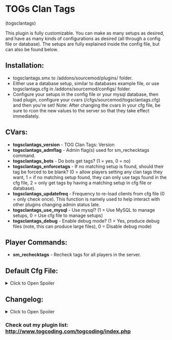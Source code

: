 # TOGs Clan Tags
(togsclantags)

This plugin is fully customizable. You can make as many setups as desired, and have as many kinds of configurations as desired (all through a config file or database). The setups are fully explained inside the config file, but can also be found below.



## Installation:
* togsclantags.smx to /addons/sourcemod/plugins/ folder.
* Either use a database setup, similar to databases example file, or use togsclantags.cfg in /addons/sourcemod/configs/ folder.
* Configure your setups in the config file or your mysql database, then load plugin, configure your cvars (/cfgs/sourcemod/togsclantags.cfg) and then you're set! Note: After changing the cvars in your cfg file, be sure to rcon the new values to the server so that they take effect immediately.

## CVars:
* **togsclantags_version** - TOG Clan Tags: Version
* **togsclantags_admflag** - Admin flag(s) used for sm_rechecktags command.
* **togsclantags_bots** - Do bots get tags? (1 = yes, 0 = no)
* **togsclantags_enforcetags** - If no matching setup is found, should their tag be forced to be blank? (0 = allow players setting any clan tags they want, 1 = if no matching setup found, they can only use tags found in the cfg file, 2 = only get tags by having a matching setup in cfg file or database).
* **togsclantags_updatefreq** - Frequency to re-load clients from cfg file (0 = only check once). This function is namely used to help interact with other plugins changing admin status late.
* **togsclantags_use_mysql** - Use mysql? (1 = Use MySQL to manage setups, 0 = Use cfg file to manage setups)
* **togsclantags_debug** - Enable debug mode? (1 = Yes, produce debug files (note, this can produce large files), 0 = Disable debug mode)

## Player Commands:
* **sm_rechecktags** - Recheck tags for all players in the server.

## Default Cfg File:
<details><summary>Click to Open Spoiler</summary>
<p>
<pre><code>
//////////////////////////////////////////////////////////////////
//
// SAMPLE SETUP:
//
//		"Title"											<- This can be anything. I suggest making it something indicating what the setup is for.
//		{
//			"enabled"	"1"								<- Entering "0" here will disable a setup entirely, except as allowable tags for togsclantags_enforcetags = 1 (combo with "exclude" to block that part as well). If omitted, 1 is assumed.
//			"flag"		"INPUT"							<- There are 3 kinds of inputs. See below.
//			"tag"		"[SOME TAG]"					<- Tag.
//			"ignore"	"1"								<- Typically not included. Applies "ignore" setup to client. See below.
//			"exclude"	"1"								<- Either 0 or 1 should be entered here. If omitted, 0 is assumed. If cvar togsclantags_enforcetags = 1, 
//		}												   then "0" includes this tag as an allowed tag when no matching setups are found. "1" excludes the tag from the allowable tags list.
//
//////////////////////////////////////////////////////////////////
//
// INPUTS AND ORDER OF OPERATION:
//
// The player will get the first tag that matches them. So, a general order of setups is: Bot setup -> Steam ID setups -> group setups.
//
// BOT: This setup will apply to all bots, and only to bots.
//
// Steam ID (STEAM_X:X:XXXXXXX format): This will apply only to the player whose steam ID it is. 
// 		Note: The plugin checks both "STEAM_0" and "STEAM_1" (steam universe 0 and 1), so if you put the wrong one in, it still works.
//
// Groups: This is a single, multiple, or multiple sets of admin flags.
// 		e.g. Setting the flag as "a" requires players to have the "a" flag to be considered a match.
// 		e.g. "at" requires players to have both the "a" AND "t" flags to be considered a match.
// 		e.g. "a;t" requires players to have either the "a" OR "t" flags to be considered a match.
// 		e.g. "at;b" requires players to have EITHER: (both the "a" AND "t" flags), OR the "b" flag.
// 			If either of the two conditions apply, they are considered a match.
// 		Note: "public" and empty quotes ("") make the access available to all.
//
// "ignore" Setup: When this key-value is included in a setup, you can leave out the "tag" key-value, since it wont be read anyways.
//		The purpose of this key-value is to make exceptions for groups.
//		e.g. PlayerA doesnt want the group tag that is applied to all donators with flag "a".
//		Instead, you could make them a personal setup, using their steam ID as the flag, but with the "ignore" key-value.
//		This setup is read first (assuming you put it above the other one), and they exit the function without a tag.
//
//////////////////////////////////////////////////////////////////
// Note: Do not change the word "Setups" in the line below, else the plugin will not read this file.
"Setups"
{
	"Bot setup"
	{
		"flag"		"BOT"
		"tag"		"[BOT TAG]"
		"exclude"	"1"		//this tag is NOT included in the allowable tags list when togsclantags_enforcetags = 1
	}
	"Some Players Setup to Ignore Avoid VIP Group Tag"
	{
		"flag"		"STEAM_0:1:1234567"
		"ignore"	"1"
		"exclude"	"1"		//this tag is NOT included in the allowable tags list when togsclantags_enforcetags = 1
	}
	"Some player"
	{
		"flag"		"STEAM_0:1:1234567"
		"tag"		"[SOME TAG]"
		"exclude"	"1"		//this tag is NOT included in the allowable tags list when togsclantags_enforcetags = 1
	}
	"Some guy"
	{
		"enabled"	"0"		//this setup is disabled! The tag is also not in the allowable tags list when togsclantags_enforcetags = 1
		"flag"		"STEAM_0:1:9876554"
		"tag"		"[ANOTHER TAG]"
		"exclude"	"1"		//this tag is NOT included in the allowable tags list when togsclantags_enforcetags = 1
	}
	"Admin Tag"
	{
		"flag"		"b"
		"tag"		"[ADMIN]"
		"exclude"	"0"		//this tag IS INCLUDED in the allowable tags list when togsclantags_enforcetags = 1
	}
	"VIP Group"
	{
		"flag"		"aost"
		"tag"		"[VIP]"	 //this tag IS INCLUDED in the allowable tags list when togsclantags_enforcetags = 1
	}
	"Some other tag"
	{
		"flag"		"a;st"
		"tag"		"[MEMBER]"	 //this tag IS INCLUDED in the allowable tags list when togsclantags_enforcetags = 1
	}
}
</code></pre>
</p>
</details>



## Changelog:
<details><summary>Click to Open Spoiler</summary>
	<p>
		<b>2.2.7</b>
		<li>Added native TOGsClanTags_HasAnyTag per pull request by Hexer10. While at it, added natives for TOGsClanTags_HasMainTag and TOGsClanTags_HasExtTag.</li>
		<li>Grouped code for similar native functions near each other.</li>
		<li>Changed natives from returning false if invalid clients are passed to now return a native error.</li>
		<b>2.2.6</b>
		<li>Fixed bug introduced with 2.2.5 regarding reverse logic for if an external tag is set.</li>
		<b>2.2.5</b>
		<li>Added back native TOGsClanTags_SetExtTag.</li>
		<b>2.2.4</b>
		<li>Made reload cmd rcon compatible.</li>
		<li>Added native to reload a single player.</li>
		<b>2.2.3</b>
		<li>Added check inside GetSetupsCount for if MySQL is being used before checking setups count. It doesnt make any difference because it wouldnt have passed the null check for the database handle, but still good practice.</li>
		<b>2.2.2</b>
		<li>Added SetFailState for if the user is attempting to use SQLite.</li>
		<b>2.2.1</b>
		<li>Added handling for when no setups apply to server.</li>
		<b>2.2.0</b>
		<li>Fixed an improper indexing of a_sSteamIDs in GetTags.</li>
		<li>Added debug cvar and full debug code.</li>
		<li>Converted several things to use 1.8 syntax classes (methodmaps) where they weren't before.</li>
		<li>Modidied the GetTags function a bit.</li>
		<li>Added IsValidClient check inside GetTags, though i believe it was filtered in the calling functions, but perhaps not each instance.</li>
		<b>2.1.4</b>
		<li>Added spec cmd hooks.</li>
		<b>2.1.3</b>
		<li>Accidently returned Plugin_Handled instead of Plugin_Continue on the hooks for jointeam and joinclass. Fixed that.</li>
		<b>2.1.2</b>
		<li>Removed if(!g_hUseMySQL.BoolValue){} in Event_Recheck. I dont recall why that check was there...</li>
		<li>Added hooks for jointeam and joinclass commands. Previously, only the player_team event was being hooked.</li>
		<b>2.1.1</b>
		<li>Added check in flags section to filter out new steam ID types.</li>
		<li>Fixed index error in new steam ID array.</li>
		<li>Added check for if client is authorized when getting the 4 steam IDs, else loop client.</li>
		<b>2.1.0</b>
		<li>Added native to reload plugin.</li>
		<li>Added native to check if using mysql.</li>
		<li>Added plugin library registration.</li>
		<li>Added check for NULL server_ip field in mysql (previously, it checked for blanks (''), so this was added to be extra safe, not due to any problems).</li>
		<li>Added `dont_remove` column to support other plugins that are adding into the database. Default = 1. Plugins adding in setups can add it with a 0 to be able to override their own and know it is safe.</li>
		<li>Added code so that setups using steam IDs can use AuthId_Steam2 (both universe 0 and 1), AuthId_Steam3, or AuthId_SteamID64.</li>
		<li>Changed cvars to use methodmaps.</li>
		<b>2.0.1</b>
		<li>Added check for blank IP before running queries just to be safe.</li>
		<b>2.0</b>
		<li>Converted to 1.8 syntax.</li>
		<li>Added option to use mysql DB and recoded plugin to support either MySQL or kv file.</li>
		<li>Added "enabled" key value.</li>
		<li>Edited documentation to include "exclude" key-value.</li>
		<li>Added cache of all setups.</li>
		<li>Added round-end re-check of DB setups count for checking if a new setup has been added.</li>
		<b>1.5</b>
		<li>Added "ignore" kv.</li>
		<b>1.4</b>
		<li>Edited togsclantags_enforcetags cvar: was missing 'c' in name, and added an option to allow tags if they exist in the cfg.</li>
		<b>1.3</b>
		<li>Minor edits to make sure clients load tag when spawning in late, etc.</li>
		<b>1.2</b>
		<li>Added OnRebuildAdminCache event.</li>
		<li>Added cvar for rechecking client against cfg file on a configurable interval. This was added so that the plugin can interact with other plugins that dont fwd admin cache changes properly.</li>
		<b>1.1</b>
		<li>Fixed memory leak due to missing a CloseHandle on one of the returns.</li>
		<b>1.0</b>
		<li>Plugin coded for private. Released to Allied Modders after suggestion from requester.</li>
	</p>
</details>






### Check out my plugin list: http://www.togcoding.com/togcoding/index.php

